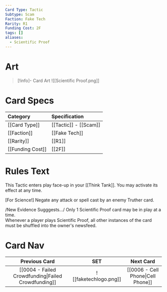 ```yaml
---
Card Type: Tactic
Subtype: Scam
Faction: Fake Tech
Rarity: R1
Funding Cost: 2F
tags: []
aliases:
  - Scientific Proof
---
```

# Art

> [!info]- Card Art
> ![[Scientific Proof.png]]

# Card Specs

| Category | Specification| 
| :--- | :--- |
| [[Card Type]] | [[Tactic]] - [[Scam]] |  
| [[Faction]] | [[Fake Tech]] |  
| [[Rarity]] | [[R1]] | 
| [[Funding Cost]] | [[2F]] |  

# Rules Text  

This Tactic enters play face-up in your [[Think Tank]]. You may activate its effect at any time.  

[For Science!] Negate any attack or spell cast by an enemy Truther card.  

/New Evidence Sugggests.../ Only 1 Scientific Proof card may be in play at a time.  
Whenever a player plays Scientific Proof, all other instances of the card must be shuffled into the owner's newsfeed.  

# Card Nav

| Previous Card | SET | Next Card |
| :-----:| :-----: | :-----: |
| [[0004 - Failed Crowdfunding\|Failed Crowdfunding]] | ![[faketechlogo.png]] | [[0006 - Cell Phone\|Cell Phone]]|
